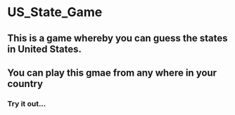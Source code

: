 # US_State_Game
## This is a game whereby you can guess the states in United States.
## You can play this gmae from any where in your country
### Try it out...

